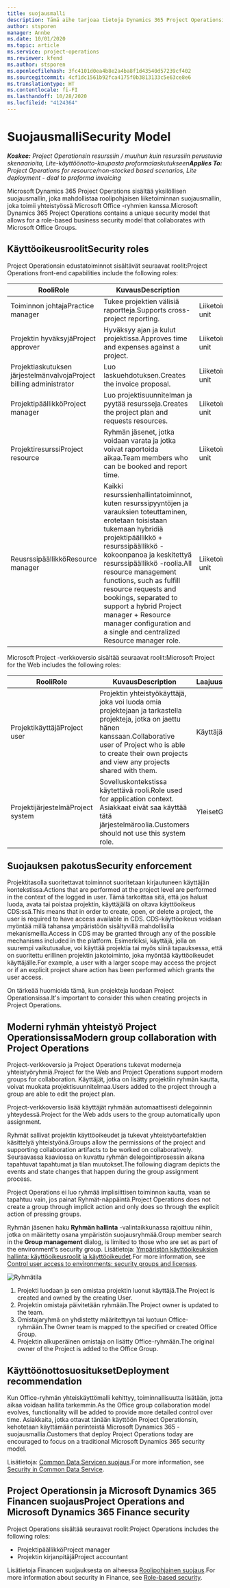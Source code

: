 ```yaml
---
title: suojausmalli
description: Tämä aihe tarjoaa tietoja Dynamics 365 Project Operationsin suojausmallista.
author: stsporen
manager: Annbe
ms.date: 10/01/2020
ms.topic: article
ms.service: project-operations
ms.reviewer: kfend
ms.author: stsporen
ms.openlocfilehash: 3fc4101d0ea4b8e2a4ba8f1d43540d57239cf402
ms.sourcegitcommit: 4cf1dc1561b92fca4175f0b3813133c5e63ce8e6
ms.translationtype: HT
ms.contentlocale: fi-FI
ms.lasthandoff: 10/28/2020
ms.locfileid: "4124364"
---
```

# <a name="security-model"></a><span data-ttu-id="8be10-103">Suojausmalli</span><span class="sxs-lookup"><span data-stu-id="8be10-103">Security Model</span></span>

<span data-ttu-id="8be10-104">_**Koskee:** Project Operationsin resurssiin / muuhun kuin resurssiin perustuvia skenaarioita, Lite-käyttöönotto-kaupasta proformalaskutukseen_</span><span class="sxs-lookup"><span data-stu-id="8be10-104">_**Applies To:** Project Operations for resource/non-stocked based scenarios, Lite deployment - deal to proforma invoicing_</span></span>

<span data-ttu-id="8be10-105">Microsoft Dynamics 365 Project Operations sisältää yksilöllisen suojausmallin, joka mahdollistaa roolipohjaisen liiketoiminnan suojausmallin, joka toimii yhteistyössä Microsoft Office -ryhmien kanssa.</span><span class="sxs-lookup"><span data-stu-id="8be10-105">Microsoft Dynamics 365 Project Operations contains a unique security model that allows for a role-based business security model that collaborates with Microsoft Office Groups.</span></span> 


## <a name="security-roles"></a><span data-ttu-id="8be10-106">Käyttöoikeusroolit</span><span class="sxs-lookup"><span data-stu-id="8be10-106">Security roles</span></span>
<span data-ttu-id="8be10-107">Project Operationsin edustatoiminnot sisältävät seuraavat roolit:</span><span class="sxs-lookup"><span data-stu-id="8be10-107">Project Operations front-end capabilities include the following roles:</span></span>

| <span data-ttu-id="8be10-108">Rooli</span><span class="sxs-lookup"><span data-stu-id="8be10-108">Role</span></span>                          | <span data-ttu-id="8be10-109">Kuvaus</span><span class="sxs-lookup"><span data-stu-id="8be10-109">Description</span></span>                                                                                                                                                                 | <span data-ttu-id="8be10-110">Laajuus</span><span class="sxs-lookup"><span data-stu-id="8be10-110">Scope</span></span> |
|-------------------------------|-----------------------------------------------------------------------------------------------------------------------------------------------------------------------------|------|
| <span data-ttu-id="8be10-111">Toiminnon johtaja</span><span class="sxs-lookup"><span data-stu-id="8be10-111">Practice manager</span></span>              | <span data-ttu-id="8be10-112">Tukee projektien välisiä raportteja.</span><span class="sxs-lookup"><span data-stu-id="8be10-112">Supports cross-project reporting.</span></span>                                                                                                            | <span data-ttu-id="8be10-113">Liiketoimintayksikkö</span><span class="sxs-lookup"><span data-stu-id="8be10-113">Business unit</span></span>              |
| <span data-ttu-id="8be10-114">Projektin hyväksyjä</span><span class="sxs-lookup"><span data-stu-id="8be10-114">Project approver</span></span>              | <span data-ttu-id="8be10-115">Hyväksyy ajan ja kulut projektissa.</span><span class="sxs-lookup"><span data-stu-id="8be10-115">Approves time and expenses against a project.</span></span>                                                                                                                              | <span data-ttu-id="8be10-116">Liiketoimintayksikkö</span><span class="sxs-lookup"><span data-stu-id="8be10-116">Business unit</span></span> |
| <span data-ttu-id="8be10-117">Projektiaskutuksen järjestelmänvalvoja</span><span class="sxs-lookup"><span data-stu-id="8be10-117">Project billing administrator</span></span> | <span data-ttu-id="8be10-118">Luo laskuehdotuksen.</span><span class="sxs-lookup"><span data-stu-id="8be10-118">Creates the invoice proposal.</span></span>                                                                                                                                                 | <span data-ttu-id="8be10-119">Liiketoimintayksikkö</span><span class="sxs-lookup"><span data-stu-id="8be10-119">Business unit</span></span> |
| <span data-ttu-id="8be10-120">Projektipäällikkö</span><span class="sxs-lookup"><span data-stu-id="8be10-120">Project manager</span></span>               | <span data-ttu-id="8be10-121">Luo projektisuunnitelman ja pyytää resursseja.</span><span class="sxs-lookup"><span data-stu-id="8be10-121">Creates the project plan and requests resources.</span></span>                                                                                                                              | <span data-ttu-id="8be10-122">Liiketoimintayksikkö</span><span class="sxs-lookup"><span data-stu-id="8be10-122">Business unit</span></span> |
| <span data-ttu-id="8be10-123">Projektiresurssi</span><span class="sxs-lookup"><span data-stu-id="8be10-123">Project resource</span></span>              | <span data-ttu-id="8be10-124">Ryhmän jäsenet, jotka voidaan varata ja jotka voivat raportoida aikaa.</span><span class="sxs-lookup"><span data-stu-id="8be10-124">Team members who can be booked and report time.</span></span>                                                                                                          | <span data-ttu-id="8be10-125">Liiketoimintayksikkö</span><span class="sxs-lookup"><span data-stu-id="8be10-125">Business unit</span></span>|
| <span data-ttu-id="8be10-126">Reusrssipäällikkö</span><span class="sxs-lookup"><span data-stu-id="8be10-126">Resource manager</span></span>              | <span data-ttu-id="8be10-127">Kaikki resurssienhallintatoiminnot, kuten resurssipyyntöjen ja varauksien toteuttaminen, erotetaan toisistaan tukemaan hybridiä projektipäällikkö + resurssipäällikkö -kokoonpanoa ja keskitettyä resurssipäällikkö -roolia.</span><span class="sxs-lookup"><span data-stu-id="8be10-127">All resource management functions, such as fulfill resource requests and bookings, separated to support a hybrid Project manager + Resource manager configuration and a single and centralized Resource manager role.</span></span> | <span data-ttu-id="8be10-128">Liiketoimintayksikkö</span><span class="sxs-lookup"><span data-stu-id="8be10-128">Business unit</span></span> |


<span data-ttu-id="8be10-129">Microsoft Project -verkkoversio sisältää seuraavat roolit:</span><span class="sxs-lookup"><span data-stu-id="8be10-129">Microsoft Project for the Web includes the following roles:</span></span>

| <span data-ttu-id="8be10-130">Rooli</span><span class="sxs-lookup"><span data-stu-id="8be10-130">Role</span></span>           | <span data-ttu-id="8be10-131">Kuvaus</span><span class="sxs-lookup"><span data-stu-id="8be10-131">Description</span></span>                                                                                                        | <span data-ttu-id="8be10-132">Laajuus</span><span class="sxs-lookup"><span data-stu-id="8be10-132">Scope</span></span>  |
|----------------|--------------------------------------------------------------------------------------------------------------------|--------|
| <span data-ttu-id="8be10-133">Projektikäyttäjä</span><span class="sxs-lookup"><span data-stu-id="8be10-133">Project user</span></span>   | <span data-ttu-id="8be10-134">Projektin yhteistyökäyttäjä, joka voi luoda omia projektejaan ja tarkastella projekteja, jotka on jaettu hänen kanssaan.</span><span class="sxs-lookup"><span data-stu-id="8be10-134">Collaborative user of Project   who is able to create their own projects and view any projects shared with   them.</span></span> | <span data-ttu-id="8be10-135">Käyttäjä</span><span class="sxs-lookup"><span data-stu-id="8be10-135">User</span></span>   |
| <span data-ttu-id="8be10-136">Projektijärjestelmä</span><span class="sxs-lookup"><span data-stu-id="8be10-136">Project system</span></span> | <span data-ttu-id="8be10-137">Sovelluskontekstissa käytettävä rooli.</span><span class="sxs-lookup"><span data-stu-id="8be10-137">Role used for application   context.</span></span> <span data-ttu-id="8be10-138">Asiakkaat eivät saa käyttää tätä järjestelmäroolia.</span><span class="sxs-lookup"><span data-stu-id="8be10-138">Customers should not use this system role.</span></span>                                    | <span data-ttu-id="8be10-139">Yleiset</span><span class="sxs-lookup"><span data-stu-id="8be10-139">Global</span></span> |

## <a name="security-enforcement"></a><span data-ttu-id="8be10-140">Suojauksen pakotus</span><span class="sxs-lookup"><span data-stu-id="8be10-140">Security enforcement</span></span>
<span data-ttu-id="8be10-141">Projektitasolla suoritettavat toiminnot suoritetaan kirjautuneen käyttäjän kontekstissa.</span><span class="sxs-lookup"><span data-stu-id="8be10-141">Actions that are performed at the project level are performed in the context of the logged in user.</span></span> <span data-ttu-id="8be10-142">Tämä tarkoittaa sitä, että jos haluat luoda, avata tai poistaa projektin, käyttäjällä on oltava käyttöoikeus CDS:ssä.</span><span class="sxs-lookup"><span data-stu-id="8be10-142">This means that in order to create, open, or delete a project, the user is required to have access available in CDS.</span></span> <span data-ttu-id="8be10-143">CDS-käyttöoikeus voidaan myöntää millä tahansa ympäristöön sisältyvillä mahdollisilla mekanismeilla.</span><span class="sxs-lookup"><span data-stu-id="8be10-143">Access in CDS may be granted through any of the possible mechanisms included in the platform.</span></span> <span data-ttu-id="8be10-144">Esimerkiksi, käyttäjä, jolla on suurempi vaikutusalue, voi käyttää projektia tai myös siinä tapauksessa, että on suoritettu erillinen projektin jakotoiminto, joka myöntää käyttöoikeudet käyttäjälle.</span><span class="sxs-lookup"><span data-stu-id="8be10-144">For example, a user with a larger scope may access the project or if an explicit project share action has been performed which grants the user access.</span></span>

<span data-ttu-id="8be10-145">On tärkeää huomioida tämä, kun projekteja luodaan Project Operationsissa.</span><span class="sxs-lookup"><span data-stu-id="8be10-145">It's important to consider this when creating projects in Project Operations.</span></span>

## <a name="modern-group-collaboration-with-project-operations"></a><span data-ttu-id="8be10-146">Moderni ryhmän yhteistyö Project Operationsissa</span><span class="sxs-lookup"><span data-stu-id="8be10-146">Modern group collaboration with Project Operations</span></span>
<span data-ttu-id="8be10-147">Project-verkkoversio ja Project Operations tukevat moderneja yhteistyöryhmiä.</span><span class="sxs-lookup"><span data-stu-id="8be10-147">Project for the Web and Project Operations support modern groups for collaboration.</span></span> <span data-ttu-id="8be10-148">Käyttäjät, jotka on lisätty projektiin ryhmän kautta, voivat muokata projektisuunnitelmaa.</span><span class="sxs-lookup"><span data-stu-id="8be10-148">Users added to the project through a group are able to edit the project plan.</span></span>

<span data-ttu-id="8be10-149">Project-verkkoversio lisää käyttäjät ryhmään automaattisesti delegoinnin yhteydessä.</span><span class="sxs-lookup"><span data-stu-id="8be10-149">Project for the Web adds users to the group automatically upon assignment.</span></span>

<span data-ttu-id="8be10-150">Ryhmät sallivat projektin käyttöoikeudet ja tukevat yhteistyöartefaktien käsittelyä yhteistyönä.</span><span class="sxs-lookup"><span data-stu-id="8be10-150">Groups allow the permissions of the project and supporting collaboration artifacts to be worked on collaboratively.</span></span> <span data-ttu-id="8be10-151">Seuraavassa kaaviossa on kuvattu ryhmän delegointiprosessin aikana tapahtuvat tapahtumat ja tilan muutokset.</span><span class="sxs-lookup"><span data-stu-id="8be10-151">The following diagram depicts the events and state changes that happen during the group assignment process.</span></span>

<span data-ttu-id="8be10-152">Project Operations ei luo ryhmää implisiittisen toiminnon kautta, vaan se tapahtuu vain, jos painat Ryhmät-näppäintä.</span><span class="sxs-lookup"><span data-stu-id="8be10-152">Project Operations does not create a group through implicit action and only does so through the explicit action of pressing groups.</span></span>

<span data-ttu-id="8be10-153">Ryhmän jäsenen haku **Ryhmän hallinta** -valintaikkunassa rajoittuu niihin, jotka on määritetty osana ympäristön suojausryhmää.</span><span class="sxs-lookup"><span data-stu-id="8be10-153">Group member search in the **Group management** dialog, is limited to those who are set as part of the environment's security group.</span></span> <span data-ttu-id="8be10-154">Lisätietoja: [Ympäristön käyttöoikeuksien hallinta: käyttöoikeusroolit ja käyttöoikeudet](https://docs.microsoft.com/power-platform/admin/control-user-access).</span><span class="sxs-lookup"><span data-stu-id="8be10-154">For more information, see [Control user access to environments: security groups and licenses](https://docs.microsoft.com/power-platform/admin/control-user-access).</span></span>

![Ryhmätila](./media/groupsmode.png)

1. <span data-ttu-id="8be10-156">Projekti luodaan ja sen omistaa projektin luonut käyttäjä.</span><span class="sxs-lookup"><span data-stu-id="8be10-156">The Project is created and owned by the creating User.</span></span>
2. <span data-ttu-id="8be10-157">Projektin omistaja päivitetään ryhmään.</span><span class="sxs-lookup"><span data-stu-id="8be10-157">The Project owner is updated to the team.</span></span>
3. <span data-ttu-id="8be10-158">Omistajaryhmä on yhdistetty määritettyyn tai luotuun Office-ryhmään.</span><span class="sxs-lookup"><span data-stu-id="8be10-158">The Owner team is mapped to the specified or created Office Group.</span></span>
4. <span data-ttu-id="8be10-159">Projektin alkuperäinen omistaja on lisätty Office-ryhmään.</span><span class="sxs-lookup"><span data-stu-id="8be10-159">The original owner of the Project is added to the Office Group.</span></span>

## <a name="deployment-recommendation"></a><span data-ttu-id="8be10-160">Käyttöönottosuositukset</span><span class="sxs-lookup"><span data-stu-id="8be10-160">Deployment recommendation</span></span>
<span data-ttu-id="8be10-161">Kun Office-ryhmän yhteiskäyttömalli kehittyy, toiminnallisuutta lisätään, jotta aikaa voidaan hallita tarkemmin.</span><span class="sxs-lookup"><span data-stu-id="8be10-161">As the Office group collaboration model evolves, functionality will be added to provide more detailed control over time.</span></span> <span data-ttu-id="8be10-162">Asiakkaita, jotka ottavat tänään käyttöön Project Operationsin, kehotetaan käyttämään perinteistä Microsoft Dynamics 365 -suojausmallia.</span><span class="sxs-lookup"><span data-stu-id="8be10-162">Customers that deploy Project Operations today are encouraged to focus on a traditional Microsoft Dynamics 365 security model.</span></span>

<span data-ttu-id="8be10-163">Lisätietoja: [Common Data Servicen suojaus](https://docs.microsoft.com/power-platform/admin/wp-security).</span><span class="sxs-lookup"><span data-stu-id="8be10-163">For more information, see [Security in Common Data Service](https://docs.microsoft.com/power-platform/admin/wp-security).</span></span>

## <a name="project-operations-and-microsoft-dynamics-365-finance-security"></a><span data-ttu-id="8be10-164">Project Operationsin ja Microsoft Dynamics 365 Financen suojaus</span><span class="sxs-lookup"><span data-stu-id="8be10-164">Project Operations and Microsoft Dynamics 365 Finance security</span></span>
<span data-ttu-id="8be10-165">Project Operations sisältää seuraavat roolit:</span><span class="sxs-lookup"><span data-stu-id="8be10-165">Project Operations includes the following roles:</span></span>

- <span data-ttu-id="8be10-166">Projektipäällikkö</span><span class="sxs-lookup"><span data-stu-id="8be10-166">Project manager</span></span>
- <span data-ttu-id="8be10-167">Projektin kirjanpitäjä</span><span class="sxs-lookup"><span data-stu-id="8be10-167">Project accountant</span></span>

<span data-ttu-id="8be10-168">Lisätietoja Financen suojauksesta on aiheessa [Roolipohjainen suojaus](https://docs.microsoft.com/dynamics365/fin-ops-core/dev-itpro/sysadmin/role-based-security).</span><span class="sxs-lookup"><span data-stu-id="8be10-168">For more information about security in Finance, see [Role-based security](https://docs.microsoft.com/dynamics365/fin-ops-core/dev-itpro/sysadmin/role-based-security).</span></span>


